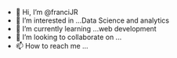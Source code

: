 - 👋 Hi, I’m @franciJR
- 👀 I’m interested in ...Data Science and analytics
- 🌱 I’m currently learning ...web development
- 💞️ I’m looking to collaborate on ...
- 📫 How to reach me ...

<!---
franciJR/franciJR is a ✨ special ✨ repository because its `README.md` (this file) appears on your GitHub profile.
You can click the Preview link to take a look at your changes.
--->
